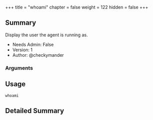+++
title = "whoami"
chapter = false
weight = 122
hidden = false
+++

## Summary
Display the user the agent is running as.
  
- Needs Admin: False  
- Version: 1  
- Author: @checkymander

### Arguments

## Usage

```
whoami
```


## Detailed Summary
